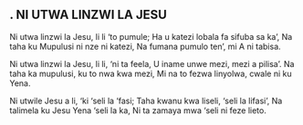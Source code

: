 ## . NI UTWA LINZWI LA JESU

Ni utwa linzwi la Jesu, li li ‘to pumule;
Ha u katezi lobala fa sifuba sa ka’,
Na taha ku Mupulusi ni nze ni katezi,
Na fumana pumulo ten’, mi A ni tabisa.


Ni utwa linzwi la Jesu, li li, ‘ni ta feela,
U iname unwe mezi, mezi a pilisa’.
Na taha ka mupulusi, ku to nwa kwa mezi,
Mi na to fezwa linyolwa, cwale ni ku Yena.


Ni utwile Jesu a li, ‘ki ‘seli la ‘fasi;
Taha kwanu kwa liseli, ‘seli la lifasi’,
Na talimela ku Jesu Yena ‘seli la ka,
Ni ta zamaya mwa ‘seli ni feze lieto.


